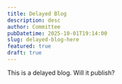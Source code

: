 ```yaml
---
title: Delayed Blog
description: desc
author: Committee
pubDatetime: 2025-10-01T19:14:00
slug: delayed-blog-here
featured: true
draft: true
---
```

This is a delayed blog. Will it publish?
